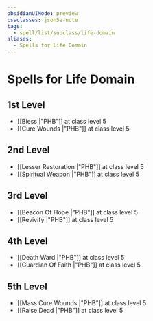 ```yaml
---
obsidianUIMode: preview
cssclasses: json5e-note
tags:
  - spell/list/subclass/life-domain
aliases:
  - Spells for Life Domain
---
```

# Spells for Life Domain

## 1st Level

- [[Bless \|"PHB"]] at class level 5
- [[Cure Wounds \|"PHB"]] at class level 5

## 2nd Level

- [[Lesser Restoration \|"PHB"]] at class level 5
- [[Spiritual Weapon \|"PHB"]] at class level 5

## 3rd Level

- [[Beacon Of Hope \|"PHB"]] at class level 5
- [[Revivify \|"PHB"]] at class level 5

## 4th Level

- [[Death Ward \|"PHB"]] at class level 5
- [[Guardian Of Faith \|"PHB"]] at class level 5

## 5th Level

- [[Mass Cure Wounds \|"PHB"]] at class level 5
- [[Raise Dead \|"PHB"]] at class level 5
